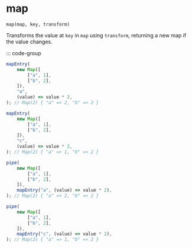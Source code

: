 # map

`map(map, key, transform)`

Transforms the value at `key` in `map` using `transform`, returning a new map if the value changes.

::: code-group

```ts [data-first]
mapEntry(
    new Map([
        ["a", 1],
        ["b", 2],
    ]),
    "a",
    (value) => value * 2,
); // Map(2) { "a" => 2, "b" => 2 }

mapEntry(
    new Map([
        ["a", 1],
        ["b", 2],
    ]),
    "c",
    (value) => value * 2,
); // Map(2) { "a" => 1, "b" => 2 }
```

```ts [data-last]
pipe(
    new Map([
        ["a", 1],
        ["b", 2],
    ]),
    mapEntry("a", (value) => value * 2),
); // Map(2) { "a" => 2, "b" => 2 }

pipe(
    new Map([
        ["a", 1],
        ["b", 2],
    ]),
    mapEntry("c", (value) => value * 2),
); // Map(2) { "a" => 1, "b" => 2 }
```
